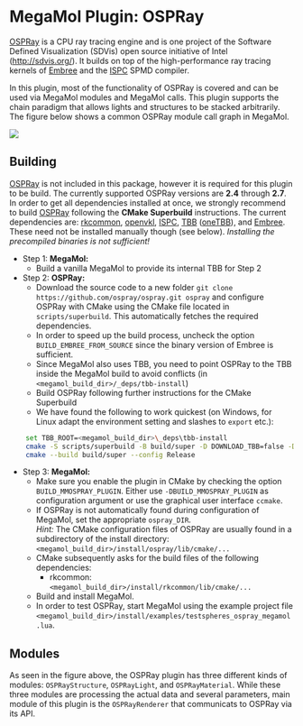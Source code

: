 # MegaMol Plugin: OSPRay

[OSPRay](http://ospray.org) is a CPU ray tracing engine and is one project of the Software Defined Visualization (SDVis) open source initiative of Intel (http://sdvis.org/).
It builds on top of the high-performance ray tracing kernels of [Embree](https://embree.github.io/) and the [ISPC](https://ispc.github.io/) SPMD compiler.

In this plugin, most of the functionality of OSPRay is covered and can be used via MegaMol modules and MegaMol calls.
This plugin supports the chain paradigm that allows lights and structures to be stacked arbitrarily.
The figure below shows a common OSPRay module call graph in MegaMol.

![](ospray_configurator.png)


## Building

[OSPRay](http://ospray.org) is not included in this package, however it is required for this plugin to be build.
The currently supported OSPRay versions are **2.4** through **2.7**.
In order to get all dependencies installed at once, we strongly recommend to build [OSPRay](https://www.ospray.org/downloads.html) following the **CMake Superbuild** instructions.
The current dependencies are: [rkcommon](https://github.com/ospray/rkcommon), [openvkl](https://www.openvkl.org/), [ISPC](https://ispc.github.io/), [TBB](https://www.threadingbuildingblocks.org/) ([oneTBB](https://github.com/oneapi-src/oneTBB)), and [Embree](https://embree.github.io/). These need not be installed manually though (see below).
*Installing the precompiled binaries is not sufficient!*

- Step 1: **MegaMol:**
  - Build a vanilla MegaMol to provide its internal TBB for Step 2
- Step 2: **OSPRay:** 
    - Download the source code to a new folder `git clone https://github.com/ospray/ospray.git ospray` and configure OSPRay with CMake using the CMake file located in `scripts/superbuild`. This automatically fetches the required dependencies.
    - In order to speed up the build process, uncheck the option `BUILD_EMBREE_FROM_SOURCE` since the binary version of Embree is sufficient.
    - Since MegaMol also uses TBB, you need to point OSPRay to the TBB inside the MegaMol build to avoid conflicts (in ```<megamol_build_dir>/_deps/tbb-install```)
    - Build OSPRay following further instructions for the CMake Superbuild
    - We have found the following to work quickest (on Windows, for Linux adapt the environment setting and slashes to ```export``` etc.):
```bash
    set TBB_ROOT=<megamol_build_dir>\_deps\tbb-install
    cmake -S scripts/superbuild -B build/super -D DOWNLOAD_TBB=false -D BUILD_EMBREE_FROM_SOURCE=false -D CMAKE_INSTALL_PREFIX=build/super/install -D CMAKE_BUILD_TYPE=Release -G Ninja
    cmake --build build/super --config Release
```

- Step 3: **MegaMol:** 
    - Make sure you enable the plugin in CMake by checking the option `BUILD_MMOSPRAY_PLUGIN`.
    Either use `-DBUILD_MMOSPRAY_PLUGIN` as configuration argument or use the graphical user interface `ccmake`.
    - If OSPRay is not automatically found during configuration of MegaMol, set the appropriate `ospray_DIR`.  
    *Hint:* The CMake configuration files of OSPRay are usually found in a subdirectory of the install directory: `<megamol_build_dir>/install/ospray/lib/cmake/...`
    - CMake subsequently asks for the build files of the following dependencies:
        - rkcommon: `<megamol_build_dir>/install/rkcommon/lib/cmake/...`
    - Build and install MegaMol. 
    - In order to test OSPRay, start MegaMol using the example project file `<megamol_build_dir>/install/examples/testspheres_ospray_megamol.lua`.

## Modules

As seen in the figure above, the OSPRay plugin has three different kinds of modules: `OSPRayStructure`, `OSPRayLight`, and  `OSPRayMaterial`.
While these three modules are processing the actual data and several parameters, main module of this plugin is the `OSPRayRenderer` that communicats to OSPRay via its API.
